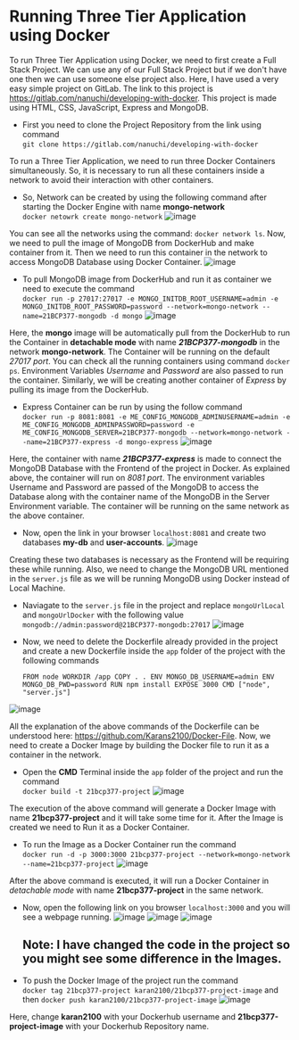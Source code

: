 # Running Three Tier Application using Docker

To run Three Tier Application using Docker, we need to first create a Full Stack Project. We can use any of our Full Stack Project but if we don't have one then we can use someone else project also. Here, I have used a very easy simple project on GitLab. The link to this project is https://gitlab.com/nanuchi/developing-with-docker. This project is made using HTML, CSS, JavaScript, Express and MongoDB. 

- First you need to clone the Project Repository from the link using command<br> ```git clone https://gitlab.com/nanuchi/developing-with-docker```

To run a Three Tier Application, we need to run three Docker Containers simultaneously. So, it is necessary to run all these containers inside a network to avoid their interaction with other containers.

- So, Network can be created by using the following command after starting the Docker Engine with name __mongo-network__ <br> ```docker netowrk create mongo-network```
     ![image](https://github.com/Karans2100/Docker-Blog/assets/104305073/e44e27df-6c1e-454d-b743-f56637cc3088)

You can see all the networks using the command: ```docker network ls```. Now, we need to pull the image of MongoDB from DockerHub and make container from it. Then we need to run this container in the network to access MongoDB Database using Docker Container.
![image](https://github.com/Karans2100/Docker-Blog/assets/104305073/fa855089-a137-494d-b38f-0341bd2858f9)

- To pull MongoDB image from DockerHub and run it as container we need to execute the command <br> ```docker run -p 27017:27017 -e MONGO_INITDB_ROOT_USERNAME=admin -e MONGO_INITDB_ROOT_PASSWORD=password --network=mongo-network --name=21BCP377-mongodb -d mongo```
   ![image](https://github.com/Karans2100/Docker-Blog/assets/104305073/abe81a0e-ad31-46fc-bcc2-0d650e6fe663)

Here, the __mongo__ image will be automatically pull from the DockerHub to run the Container in __detachable mode__ with name __*21BCP377-mongodb*__ in the network __mongo-network__. The Container will be running on the default *27017 port*. You can check all the running containers using command ```docker ps```. Environment Variables *Username* and *Password* are also passed to run the container. Similarly, we will be creating another container of *Express* by pulling its image from the DockerHub.

- Express Container can be run by using the follow command <br>```docker run -p 8081:8081 -e ME_CONFIG_MONGODB_ADMINUSERNAME=admin -e ME_CONFIG_MONGODB_ADMINPASSWORD=password -e ME_CONFIG_MONGODB_SERVER=21BCP377-mongodb --network=mongo-network --name=21BCP377-express -d mongo-express```
   ![image](https://github.com/Karans2100/Docker-Blog/assets/104305073/d32ce0d5-9efd-4d35-bf78-6bbf80509ee6)

Here, the container with name __*21BCP377-express*__ is made to connect the MongoDB Database with the Frontend of the project in Docker. As explained above, the container will run on *8081 port*. The environment variables Username and Password are passed of the MongoDB to access the Database along with the container name of the MongoDB in the Server Environment variable. The container will be running on the same network as the above container.

- Now, open the link in your browser ```localhost:8081``` and create two databases __my-db__ and __user-accounts__.
   ![image](https://github.com/Karans2100/Docker-Blog/assets/104305073/46c49839-8d83-49c1-8640-3fe39ef0299f)

Creating these two databases is necessary as the Frontend will be requiring these while running. Also, we need to change the MongoDB URL mentioned in the ```server.js``` file as we will be running MongoDB using Docker instead of Local Machine.

- Naviagate to the ```server.js``` file in the project and replace ```mongoUrlLocal``` and ```mongoUrlDocker``` with the following value ```mongodb://admin:password@21BCP377-mongodb:27017```
   ![image](https://github.com/Karans2100/Docker-Blog/assets/104305073/37fc5783-5ac0-4b9d-a661-ca849a5794eb)

- Now, we need to delete the Dockerfile already provided in the project and create a new Dockerfile inside the ```app``` folder of the project with the following commands<br> <pre>```FROM node
WORKDIR /app
COPY . .
ENV MONGO_DB_USERNAME=admin
ENV MONGO_DB_PWD=password
RUN npm install
EXPOSE 3000
CMD ["node", "server.js"]```</pre>

![image](https://github.com/Karans2100/Docker-Blog/assets/104305073/7eedda83-3b86-423a-92a2-7138992b27ca)

All the explanation of the above commands of the Dockerfile can be understood here: https://github.com/Karans2100/Docker-File. Now, we need to create a Docker Image by building the Docker file to run it as a container in the network. 

- Open the __CMD__ Terminal inside the ```app``` folder of the project and run the command <br> ```docker build -t 21bcp377-project```
    ![image](https://github.com/Karans2100/Docker-Blog/assets/104305073/c47f6d1e-5304-4306-95e3-e24ce9bf56fd)

The execution of the above command will generate a Docker Image with name __21bcp377-project__ and it will take some time for it. After the Image is created we need to Run it as a Docker Container.

- To run the Image as a Docker Container run the command <br> ```docker run -d -p 3000:3000 21bcp377-project --network=mongo-network --name=21bcp377-project```
    ![image](https://github.com/Karans2100/Docker-Blog/assets/104305073/03c3c0cb-ad26-414f-bbf8-4e53cdf097c1)

After the above command is executed, it will run a Docker Container in *detachable mode* with name __21bcp377-project__ in the same network. 

- Now, open the following link on you browser ```localhost:3000``` and you will see a webpage running.
    ![image](https://github.com/Karans2100/Docker-Blog/assets/104305073/3f75ced2-d605-4c02-b0ae-5eb9fa22f593)
    ![image](https://github.com/Karans2100/Docker-Blog/assets/104305073/982ed4d2-0e28-4d27-8c03-bbaf9ae7e1f8)
    ![image](https://github.com/Karans2100/Docker-Blog/assets/104305073/17f341ac-acaa-42cf-a1e1-297e94002cd0)
    ## Note: I have changed the code in the project so you might see some difference in the Images.

- To push the Docker Image of the project run the command <br> ```docker tag 21bcp377-project karan2100/21bcp377-project-image``` and then ```docker push karan2100/21bcp377-project-image```
    ![image](https://github.com/Karans2100/Docker-Blog/assets/104305073/7f50afd8-cfcc-4d5c-8a63-fca1ea2b2075)

Here, change __karan2100__ with your Dockerhub username and __21bcp377-project-image__ with your Dockerhub Repository name.
